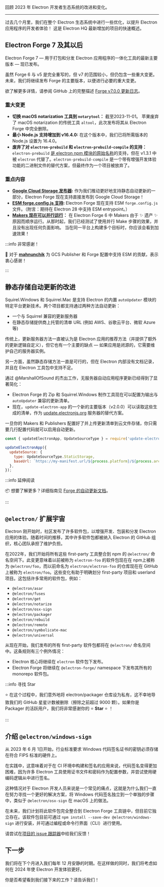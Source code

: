 回顾 2023 年 Electron 开发者生态系统的改进和变化。

---

过去几个月里，我们在整个 Electron 生态系统中进行一些优化，以提升 Electron 应用程序的开发者体验！ 这是 Electron HQ 最新增加的项目的快速概述。 

## Electron Forge 7 及其以后

Electron Forge 7 — 用于打包和分发 Electron 应用程序的一体化工具的最新主要版本 — 现已发布。

虽然 Forge 6 与 v5 是完全重写的，但 v7 的范围较小，但仍包含一些重大变更。 未来，我们将继续发布 Forge 的主要版本，以便进行必要的重大变更。

欲了解更多详情，请参阅 GitHub 上的完整描述 [Forge v7.0.0 更新日志](https://github.com/electron/forge/releases/tag/v7.0.0)。 

### 重大变更

- **切换 macOS notarization 工具到 `notarytool`：** 截至2023-11-01。 苹果废弃了 macOS notarization 的传统工具 `altool`，此次发布将其从 Electron Forge 中完全删除。
- **最小 Node.js 支持增加到 v16.4.0:** 在这个版本中，我们已将所需版本的 Node.js 设置为 16.4.0。
- **废弃了对 `electron-prebuild` 和 `electron-prebuild-compile` 的支持：** `electron-prebuild` [是 electron npm 模块的原始名称](https://www.electronjs.org/blog/npm-install-electron)的支持，但在 v1.3.1 中 被 `electron` 代替了。`electron-prebuild-compile` 是一个带有增强开发体验功能的二进制文件的替代方案，但最终作为一个项目被放弃了。

### 重点内容

- **[Google Cloud Storage 发布器](https://github.com/electron/forge/pull/2100):** 作为我们推动更好地支持静态自动更新的一部分，Electron Forge 现在支持直接发布到 Google Cloud Storage！
- **[ESM forge.config.js 支持](https://github.com/electron/forge/pull/3358):** Electron Forge 现在支持 ESM `forge.config.js` 文件。（附言：期待在 Electron 28 中支持 ESM entrypoint。）
- **[Makers 现在可以并行运行](https://github.com/electron/forge/pull/3363)：** 在 Electron Forge 6 中 Makers 由于 ✨ 遗产 ✨ 原因而顺序运行。从那时起，我们已经测试了使用并行 Make 步骤的效果，并且没有出现任何负面影响。 当在同一平台上构建多个目标时，你应该会看到加速效果！

:::info 非常感谢！

🙇 对于 **[mahnunchik](https://github.com/mahnunchik)** 为 GCS Publisher 和 Forge 配置中支持 ESM 的贡献，表示衷心感谢！

:::

## 静态存储自动更新的改进

Squirel.Windows 和 Squirrel.Mac 是支持 Electron 的内置 `autoUpdater` 模块的特定平台更新技术。两个项目都支持通过两种方法自动更新：

- 一个与 Squirrel 兼容的更新服务器
- 在静态存储提供商上托管的清单 URL (例如 AWS、谷歌云平台、微软 Azure 等)

传统上，更新服务器方法一直被认为是 Electron 应用的推荐方法（并提供了额外的更新逻辑自定义），但它也有一个主要的缺点 — 如果应用是闭源的，它需要维护自己的服务器实例。

另一方面，虽然静态存储方法一直是可行的，但在 Electron 内部没有文档记录，并且在 Electron 工具包中支持不足。

通过 @MarshallOfSound 的杰出工作，无服务器自动应用程序更新已经得到了显著简化：

- Electron Forge 的 Zip 和 Squirrel.Windows 制作工具现在可以配置为输出与 `autoUpdater` 兼容的更新清单。
- 现在，`update-electron-app` 的一个新的主要版本（v2.0.0）可以读取这些生成的清单，作为 [update.electronjs.org](https://update.electronjs.org) 服务器的替代方案。

一旦你的 Makers 和 Publishers 配置好了并上传更新清单到云文件存储，你只需要几行配置代码就可以启用自动更新。

```jsx
const { updateElectronApp, UpdateSourceType } = require('update-electron-app');

updateElectronApp({
  updateSource: {
    type: UpdateSourceType.StaticStorage,
    baseUrl: `https://my-manifest.url/${process.platform}/${process.arch}`,
  },
});
```

:::info 延伸阅读

📦 想要了解更多？详细指南见 [Forge 的自动更新文档](https://www.electronforge.io/advanced/auto-update)。

:::

## `@electron/` 扩展宇宙

Electron 刚开始时，社区发布了许多软件包，以增强开发、包装和分发 Electron 应用的体验。随着时间的推移，其中许多软件包都被纳入 Electron 的 GitHub 组织，核心团队承担了维护负担。

在2022年，我们开始将所有这些 first-party 工具整合到 npm 的 `@electron/` 命名空间下。此变更意味着以前被称为 `electron-foo` 的软件包现在在 npm上被称为 `@electron/foo`，而以前命名为 `electron/electron-foo` 的仓库现在在 GitHub 上被称为 `electron/foo`。这些变化有助于明确划分 first-party 项目和 userland 项目。这包括许多常用的软件包，例如：

- `@electron/asar`
- `@electron/fuses`
- `@electron/get`
- `@electron/notarize`
- `@electron/osx-sign`
- `@electron/packager`
- `@electron/rebuild`
- `@electron/remote`
- `@electron/symbolicate-mac`
- `@electron/universal`

从现在开始，我们发布的所有 first-party 软件包都将在 `@electron/` 命名空间中。这条规则有三个例外情况：

- Electron 核心将继续在 `electron` 软件包下发布。
- Electron Forge 将继续在 `@electron-forge/` namespace 下发布其所有的 monorepo 软件包。

:::info 寻找 Star

⭐ 在这个过程中，我们意外地将 electron/packager 仓库设为私有，这不幸地导致我们的 GitHub 星星计数被删除（擦除之前超过 9000 颗）。如果你是 Packager 的活跃用户，我们将非常感谢你的 ⭐ **Star** ⭐ ！

:::

## 介绍 `@electron/windows-sign`

从 2023 年 6 月 1日开始，行业标准要求 Windows 代码签名证书的密钥必须存储在符合 FIPS 标准的硬件上。

在实践中，这意味着对于在 CI 环境中构建和签名的应用来说，代码签名变得更加困难，因为许多 Electron 工具使用证书文件和密码作为配置参数，并尝试使用硬编码逻辑从中进行签名。

这种情况对于 Electron 开发人员来说是一个常见的痛点，这就是为什么我们一直在努力寻找一个更好的解决方案，将 Windows 代码签名独立到一个单独的步骤中，类似于 `@electron/osx-sign` 在 macOS 上的做法。

在未来，我们计划将此软件包完全整合到 Electron Forge 工具链中，但目前它独立存在。该软件包目前可通过 `npm install --save-dev @electron/windows-sign` 进行安装，并可通过编程或命令行界面（CLI）进行使用。

请尝试在[项目的 issue 跟踪器](https://github.com/electron/windows-sign/issues)中给我们反馈！

## 下一步

我们将在下个月进入我们每年 12 月安静的时期。在这样做的同时，我们将考虑如何在 2024 年使 Electron 开发体验更好。

你是否希望看到我们接下来的工作？请告诉我们！
